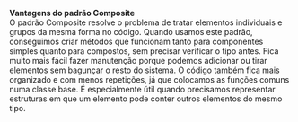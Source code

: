 **Vantagens do padrão Composite** <br>
O padrão Composite resolve o problema de tratar elementos individuais e grupos da mesma forma no código.
Quando usamos este padrão, conseguimos criar métodos que funcionam tanto para componentes simples quanto para compostos, sem precisar verificar o tipo antes.
Fica muito mais fácil fazer manutenção porque podemos adicionar ou tirar elementos sem bagunçar o resto do sistema. O código também fica mais organizado e com menos repetições, já que colocamos as funções comuns numa classe base.
É especialmente útil quando precisamos representar estruturas em que um elemento pode conter outros elementos do mesmo tipo.
